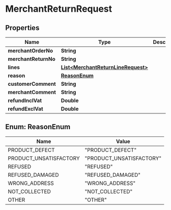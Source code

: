 
# MerchantReturnRequest

## Properties
Name | Type | Description | Notes
------------ | ------------- | ------------- | -------------
**merchantOrderNo** | **String** |  | 
**merchantReturnNo** | **String** |  | 
**lines** | [**List&lt;MerchantReturnLineRequest&gt;**](MerchantReturnLineRequest.md) |  | 
**reason** | [**ReasonEnum**](#ReasonEnum) |  |  [optional]
**customerComment** | **String** |  |  [optional]
**merchantComment** | **String** |  |  [optional]
**refundInclVat** | **Double** |  |  [optional]
**refundExclVat** | **Double** |  |  [optional]


<a name="ReasonEnum"></a>
## Enum: ReasonEnum
Name | Value
---- | -----
PRODUCT_DEFECT | &quot;PRODUCT_DEFECT&quot;
PRODUCT_UNSATISFACTORY | &quot;PRODUCT_UNSATISFACTORY&quot;
REFUSED | &quot;REFUSED&quot;
REFUSED_DAMAGED | &quot;REFUSED_DAMAGED&quot;
WRONG_ADDRESS | &quot;WRONG_ADDRESS&quot;
NOT_COLLECTED | &quot;NOT_COLLECTED&quot;
OTHER | &quot;OTHER&quot;



